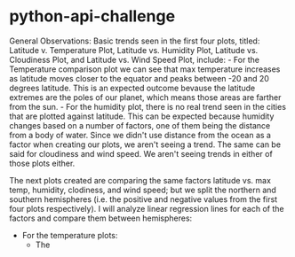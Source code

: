 # python-api-challenge

General Observations:
  Basic trends seen in the first four plots, titled: Latitude v. Temperature Plot, Latitude vs. Humidity Plot, Latitude vs. Cloudiness Plot, and Latitude vs. Wind Speed Plot, include:
    - For the Temperature comparison plot we can see that max temperature increases as latitude moves closer to the equator and peaks between -20 and 20 degrees latitude.  This is an expected outcome bevause the latitude extremes are the poles of our planet, which means those areas are farther from the sun.
    - For the humidity plot, there is no real trend seen in the cities that are plotted against latitude.  This can be expected because humidity changes based on a number of factors, one of them being the distance from a body of water.  Since we didn't use distance from the ocean as a factor when creating our plots, we aren't seeing a trend.  The same can be said for cloudiness and wind speed.  We aren't seeing trends in either of those plots either.
    
The next plots created are comparing the same factors latitude vs. max temp, humidity, clodiness, and wind speed; but we split the northern and southern hemispheres (i.e. the positive and negative values from the first four plots respectively).  I will analyze linear regression lines for each of the factors and compare them between hemispheres:
  - For the temperature plots:
    - The 
